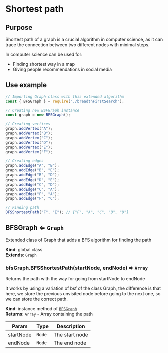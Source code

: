 # Shortest path

## Purpose

Shortest path of a graph is a crucial algorithm in computer science, as it can trace the connection between two different nodes
with minimal steps.

In computer science can be used for:

- Finding shortest way in a map
- Giving people recommendations in social media

## Use example

```js
// Importing Graph class with this extended algorithm
const { BFSGraph } = require("./breadthFirstSearch");

// Creating new BSFGraph instance
const graph = new BFSGraph();

// Creating vertices
graph.addVertex("A");
graph.addVertex("B");
graph.addVertex("C");
graph.addVertex("D");
graph.addVertex("E");
graph.addVertex("F");

// Creating edges
graph.addEdge("A", "B");
graph.addEdge("B", "E");
graph.addEdge("B", "D");
graph.addEdge("D", "E");
graph.addEdge("C", "D");
graph.addEdge("C", "A");
graph.addEdge("F", "A");
graph.addEdge("F", "C");

// Finding path
BFSShortestPath("F", "E"); // ["F", "A", "C", "B", "D"]
```

<a name="BFSGraph"></a>

## BFSGraph ⇐ <code>Graph</code>

Extended class of Graph that adds a BFS algorithm for finding the path

**Kind**: global class  
**Extends**: <code>Graph</code>  
<a name="BFSGraph+BFSShortestPath"></a>

### bfsGraph.BFSShortestPath(startNode, endNode) ⇒ <code>Array</code>

Returns the path with the way for going from startNode to endNode

It works by using a variation of bsf of the class Graph, the difference
is that here, we store the previous unvisited node before going to
the next one, so we can store the correct path.

**Kind**: instance method of [<code>BFSGraph</code>](#BFSGraph)  
**Returns**: <code>Array</code> - Array containing the path

| Param     | Type              | Description    |
| --------- | ----------------- | -------------- |
| startNode | <code>Node</code> | The start node |
| endNode   | <code>Node</code> | The end node   |
